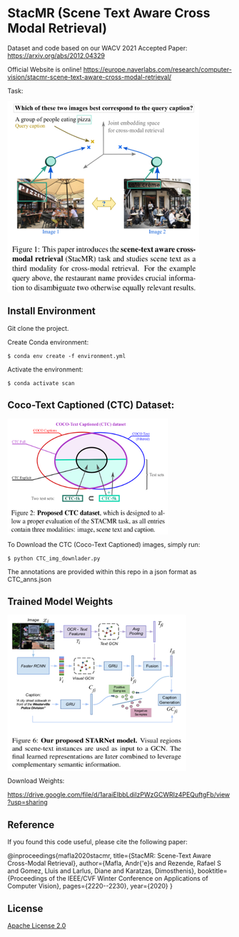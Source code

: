 # StacMR (Scene Text Aware Cross Modal Retrieval)

Dataset and code based on our WACV 2021 Accepted Paper: https://arxiv.org/abs/2012.04329

Official Website is online! https://europe.naverlabs.com/research/computer-vision/stacmr-scene-text-aware-cross-modal-retrieval/

Task:

<a href="url"><img src="paper_images/Figure1.png" align="center" height="430" width="430" ></a>
<p></p>

## Install Environment 

Git clone the project.

Create Conda environment:

    $ conda env create -f environment.yml

Activate the environment:

    $ conda activate scan


## Coco-Text Captioned (CTC) Dataset:

<a href="url"><img src="paper_images/Figure2.png" align="center" height="260" width="360"  ></a>
<p></p>

To Download the CTC (Coco-Text Captioned) images, simply run:

    $ python CTC_img_downlader.py
 
The annotations are provided within this repo in a json format as CTC_anns.json


## Trained Model Weights

<a href="url"><img src="paper_images/Figure6.png" align="center" height="350" width="400" ></a>
<p></p>

Download Weights: 

https://drive.google.com/file/d/1araiEIbbLdiIzPWzGCWRIz4PEQuftgFb/view?usp=sharing



## Reference

If you found this code useful, please cite the following paper:

@inproceedings{mafla2020stacmr,
  title={StacMR: Scene-Text Aware Cross-Modal Retrieval},
  author={Mafla, Andr{\'e}s and Rezende, Rafael S and Gomez, Lluis and Larlus, Diane and Karatzas, Dimosthenis},
  booktitle={Proceedings of the IEEE/CVF Winter Conference on Applications of Computer Vision},
  pages={2220--2230},
  year={2020}
}



## License

[Apache License 2.0](http://www.apache.org/licenses/LICENSE-2.0)
